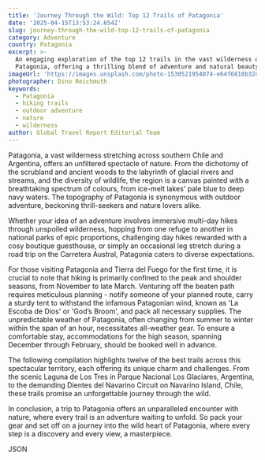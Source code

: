 ```yaml
---
title: 'Journey Through the Wild: Top 12 Trails of Patagonia'
date: '2025-04-15T13:53:24.654Z'
slug: journey-through-the-wild-top-12-trails-of-patagonia
category: Adventure
country: Patagonia
excerpt: >-
  An engaging exploration of the top 12 trails in the vast wilderness of
  Patagonia, offering a thrilling blend of adventure and natural beauty.
imageUrl: 'https://images.unsplash.com/photo-1530521954074-e64f6810b32d'
photographer: Dino Reichmuth
keywords:
  - Patagonia
  - hiking trails
  - outdoor adventure
  - nature
  - wilderness
author: Global Travel Report Editorial Team
---
```

Patagonia, a vast wilderness stretching across southern Chile and Argentina, offers an unfiltered spectacle of nature. From the dichotomy of the scrubland and ancient woods to the labyrinth of glacial rivers and streams, and the diversity of wildlife, the region is a canvas painted with a breathtaking spectrum of colours, from ice-melt lakes' pale blue to deep navy waters. The topography of Patagonia is synonymous with outdoor adventure, beckoning thrill-seekers and nature lovers alike.

Whether your idea of an adventure involves immersive multi-day hikes through unspoiled wilderness, hopping from one refuge to another in national parks of epic proportions, challenging day hikes rewarded with a cosy boutique guesthouse, or simply an occasional leg stretch during a road trip on the Carretera Austral, Patagonia caters to diverse expectations.

For those visiting Patagonia and Tierra del Fuego for the first time, it is crucial to note that hiking is primarily confined to the peak and shoulder seasons, from November to late March. Venturing off the beaten path requires meticulous planning - notify someone of your planned route, carry a sturdy tent to withstand the infamous Patagonian wind, known as 'La Escoba de Dios' or 'God’s Broom', and pack all necessary supplies. The unpredictable weather of Patagonia, often changing from summer to winter within the span of an hour, necessitates all-weather gear. To ensure a comfortable stay, accommodations for the high season, spanning December through February, should be booked well in advance.

The following compilation highlights twelve of the best trails across this spectacular territory, each offering its unique charm and challenges. From the scenic Laguna de Los Tres in Parque Nacional Los Glaciares, Argentina, to the demanding Dientes del Navarino Circuit on Navarino Island, Chile, these trails promise an unforgettable journey through the wild.

In conclusion, a trip to Patagonia offers an unparalleled encounter with nature, where every trail is an adventure waiting to unfold. So pack your gear and set off on a journey into the wild heart of Patagonia, where every step is a discovery and every view, a masterpiece.

JSON
